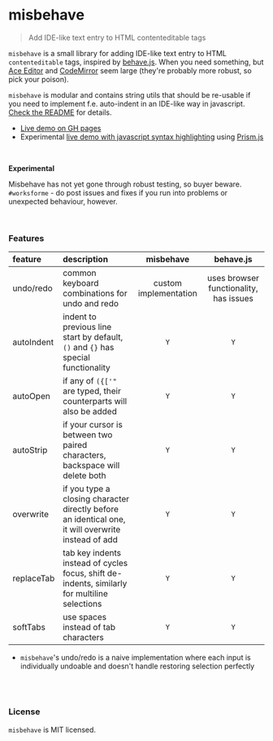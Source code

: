 # misbehave
> Add IDE-like text entry to HTML contenteditable tags

`misbehave` is a small library for adding IDE-like text entry to HTML `contenteditable` tags, inspired by [behave.js](https://github.com/iamso/Behave.js). When you need something, but [Ace Editor](https://github.com/ajaxorg/ace) and [CodeMirror](https://github.com/codemirror/CodeMirror) seem large (they're probably more robust, so pick your poison).

`misbehave` is modular and contains string utils that should be re-usable if you need to implement f.e. auto-indent in an IDE-like way in javascript. [Check the README](utils/README.md) for details.

- [Live demo on GH pages](https://orbitbot.github.io/misbehave/)
- Experimental [live demo with javascript syntax highlighting](https://orbitbot.github.io/misbehave/prismjs.html) using [Prism.js](http://prismjs.com/)

<br>

**Experimental**

Misbehave has not yet gone through robust testing, so buyer beware. `#worksforme` - do post issues and fixes if you run into problems or unexpected behaviour, however.

<br>

### Features

| feature    | description                                                                                        | misbehave             | behave.js                              |
|:-----------|:---------------------------------------------------------------------------------------------------|:---------------------:|:--------------------------------------:|
| undo/redo  | common keyboard combinations for undo and redo                                                     | custom implementation | uses browser functionality, has issues |
| autoIndent | indent to previous line start by default, `()` and `{}` has special functionality                  | `Y`                   | `Y`                                    |
| autoOpen   | if any of `({['"` are typed, their counterparts will also be added                                 | `Y`                   | `Y`                                    |
| autoStrip  | if your cursor is between two paired characters, backspace will delete both                        | `Y`                   | `Y`                                    |
| overwrite  | if you type a closing character directly before an identical one, it will overwrite instead of add | `Y`                   | `Y`                                    |
| replaceTab | tab key indents instead of cycles focus, shift de-indents, similarly for multiline selections      | `Y`                   | `Y`                                    |
| softTabs   | use spaces instead of tab characters                                                               | `Y`                   | `Y`                                    |

- `misbehave`'s undo/redo is a naive implementation where each input is individually undoable and doesn't handle restoring selection perfectly

<br>

<!-- installation -->
<!-- Usage -->
<!-- Usage with Prism.js -->

<br>

### License

`misbehave` is MIT licensed.
